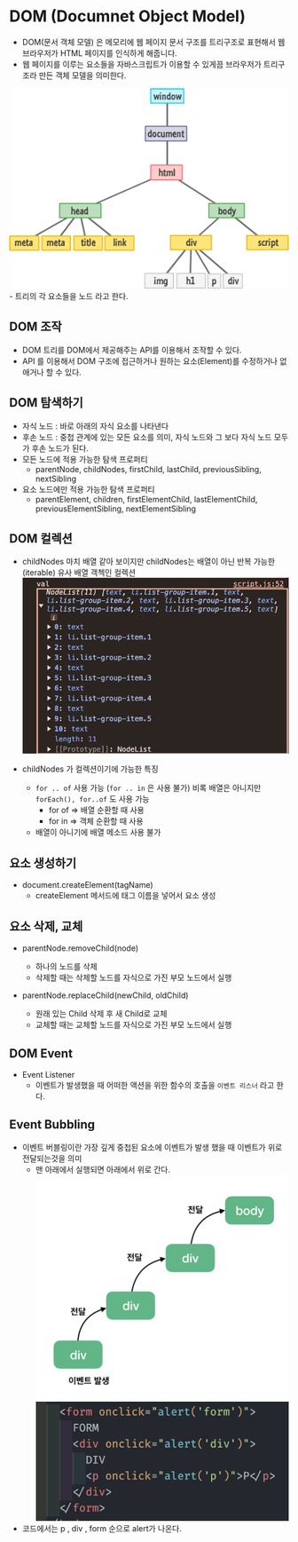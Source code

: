 # DOM (Documnet Object Model)

- DOM(문서 객체 모델) 은 메모리에 웹 페이지 문서 구조를 트리구조로 표현해서 웹 브라우저가 HTML 페이지를 인식하게 해줍니다.
- 웹 페이지를 이루는 요소들을 자바스크립트가 이용할 수 있게끔 브라우저가 트리구조라 만든 객체 모델을 의미한다.

<img src="./domtree8.png">
- 트리의 각 요소들을 노드 라고 한다.

## DOM 조작

- DOM 트리를 DOM에서 제공해주는 API를 이용해서 조작할 수 있다.
- API 를 이용해서 DOM 구조에 접근하거나 원하는 요소(Element)를 수정하거나 없애거나 할 수 있다.

## DOM 탐색하기

- 자식 노드 : 바로 아래의 자식 요소를 나타낸다
- 후손 노드 : 중첩 관계에 있는 모든 요소를 의미, 자식 노드와 그 보다 자식 노드 모두가 후손 노드가 된다.
- 모든 노드에 적용 가능한 탐색 프로퍼티
  - parentNode, childNodes, firstChild, lastChild, previousSibling, nextSibling
- 요소 노드에만 적용 가능한 탐색 프로퍼티
  - parentElement, children, firstElementChild, lastElementChild, previousElementSibling, nextElementSibling

## DOM 컬렉션

- childNodes 마치 배열 같아 보이지만 childNodes는 배열이 아닌 반복 가능한(iterable) 유사 배열 객첵인 컬렉션
  <img src="./navigation/image.png">

- childNodes 가 컬렉션이기에 가능한 특징
  - `for .. of` 사용 가능 (`for .. in` 은 사용 불가) 비록 배열은 아니지만 `forEach(), for..of` 도 사용 가능
    - for of => 배열 순환할 때 사용
    - for in => 객체 순환할 때 사용
  - 배열이 아니기에 배열 메소드 사용 불가

## 요소 생성하기

- document.createElement(tagName)
  - createElement 메서드에 태그 이름을 넣어서 요소 생성

## 요소 삭제, 교체

- parentNode.removeChild(node)

  - 하나의 노드를 삭제
  - 삭제할 때는 삭제할 노드를 자식으로 가진 부모 노드에서 실행

- parentNode.replaceChild(newChild, oldChild)
  - 원래 있는 Child 삭제 후 새 Child로 교체
  - 교체할 때는 교체할 노드를 자식으로 가진 부모 노드에서 실행

## DOM Event

- Event Listener
  - 이벤트가 발생했을 때 어떠한 액션을 위한 함수의 호출을 `이벤트 리스너` 라고 한다.

## Event Bubbling

- 이벤트 버블링이란 가장 깊게 중첩된 요소에 이벤트가 발생 했을 때 이벤트가 위로 전달되는것을 의미
  - 맨 아래에서 실행되면 아래에서 위로 간다.
    ![alt text](image.png)
    ![alt text](image-1.png)
- 코드에서는 p , div , form 순으로 alert가 나온다.
